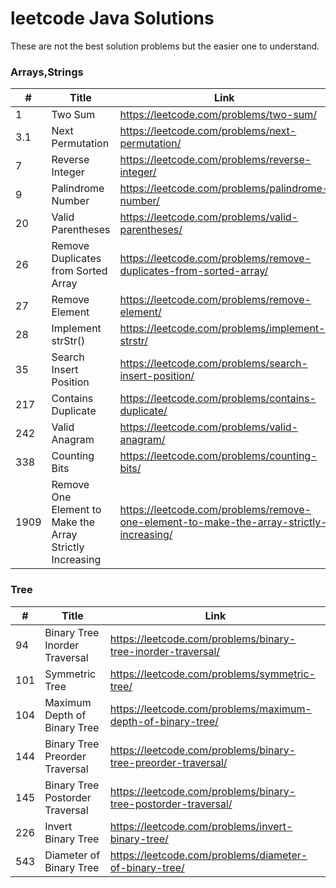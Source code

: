 # leetcode Java Solutions

These are not the best solution problems but the easier one to understand.

### Arrays,Strings

| #    | Title                                                    | Link |
|------|----------------------------------------------------------| ---- |
| 1    | Two Sum                                                  |https://leetcode.com/problems/two-sum/|
| 3.1  | Next Permutation                                         |https://leetcode.com/problems/next-permutation/|
| 7    | Reverse Integer                                          |https://leetcode.com/problems/reverse-integer/|
| 9    | Palindrome Number                                        |https://leetcode.com/problems/palindrome-number/|
| 20   | Valid Parentheses                                        |https://leetcode.com/problems/valid-parentheses/|
| 26   | Remove Duplicates from Sorted Array                      |https://leetcode.com/problems/remove-duplicates-from-sorted-array/|
| 27   | Remove Element                                           |https://leetcode.com/problems/remove-element/|
| 28   | Implement strStr()                                       |https://leetcode.com/problems/implement-strstr/|
| 35   | Search Insert Position                                   |https://leetcode.com/problems/search-insert-position/|
| 217  | Contains Duplicate                                       |https://leetcode.com/problems/contains-duplicate/|
| 242  | Valid Anagram                                            |https://leetcode.com/problems/valid-anagram/|
| 338  | Counting Bits                                            |https://leetcode.com/problems/counting-bits/|
| 1909 | Remove One Element to Make the Array Strictly Increasing |https://leetcode.com/problems/remove-one-element-to-make-the-array-strictly-increasing/|

### Tree
| #   | Title                           | Link |
|-----|---------------------------------| ---- |
| 94  | Binary Tree Inorder Traversal   |https://leetcode.com/problems/binary-tree-inorder-traversal/|
| 101 | Symmetric Tree                  |https://leetcode.com/problems/symmetric-tree/|
| 104 | Maximum Depth of Binary Tree    |https://leetcode.com/problems/maximum-depth-of-binary-tree/|
| 144 | Binary Tree Preorder Traversal  |https://leetcode.com/problems/binary-tree-preorder-traversal/|
| 145 | Binary Tree Postorder Traversal |https://leetcode.com/problems/binary-tree-postorder-traversal/|
| 226 | Invert Binary Tree              |https://leetcode.com/problems/invert-binary-tree/|
| 543 | Diameter of Binary Tree         |https://leetcode.com/problems/diameter-of-binary-tree/| 
